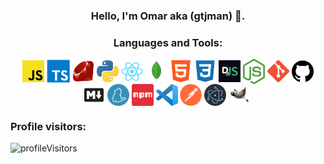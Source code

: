 <div align="center">

### Hello, I'm Omar aka (gtjman) 👋.

</div>
<div align="center">

### Languages and Tools:

<img align="center" alt="JavaScript" width="35px" src="./assets/javascript.png" />
<img align="center" alt="TypeScript" width="37px" src="./assets/typescript.png" />
<img align="center" alt="Ruby" width="35px" src="./assets/ruby.png" />
<img align="center" alt="Python" width="35x" src="./assets/python.png" /> 
<img align="center" alt="React.js" width="35x" src="./assets/react.png" /> 
<img align="center" alt="MongoDb" width="35px" src="./assets/mongodb.png" /> 
<img align="center" alt="Html" width="35px" src="./assets/html5.png" /> 
<img align="center" alt="CSS" width="35px" src="./assets/css3.png" /> 
<img align="center" alt="Discord.js" width="35px" src="./assets/djs.png" /> 
<img align="center" alt="Node.js" width="35px" src="./assets/nodejs.png" /> 
<img align="center" alt="Git" width="35px" src="./assets/git.png" /> 
<img align="center" alt="Github" width="35px" src="./assets/github.png" /> 
<img align="center" alt="Markdown" width="35px" src="./assets/markdown.png" /> 
<img align="center" alt="Yarn" width="35px" src="./assets/yarn.png" />
<img align="center" alt="Npm" width="35px" src="./assets/npm.png" />
<img align="center" alt="Vscode" width="35px" src="./assets/vscode.png" />
<img align="center" alt="Postman" width="35px" src="./assets/postman.png" />
<img align="center" alt="Electron.js" width="35px" src="./assets/electronjs.png" />
<img align="center" alt="Gimp" width="35px" src="./assets/gimp.png" />
<img align="center" alt="" width="35px" src="./assets/" />
</div>

### Profile visitors:

![profileVisitors](https://profile-counter.glitch.me/gtjman/count.svg)
